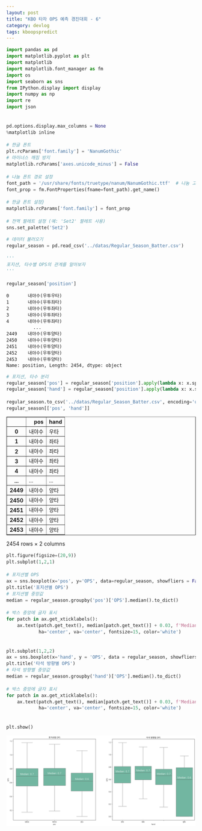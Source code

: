 ```yaml
---
layout: post
title: "KBO 타자 OPS 예측 경진대회 - 6"
category: devlog
tags: kboopspredict
---
```


```python
import pandas as pd
import matplotlib.pyplot as plt
import matplotlib
import matplotlib.font_manager as fm
import os
import seaborn as sns
from IPython.display import display
import numpy as np
import re
import json


pd.options.display.max_columns = None
%matplotlib inline

# 한글 폰트
plt.rcParams['font.family'] = 'NanumGothic'
# 마이너스 깨짐 방지
matplotlib.rcParams['axes.unicode_minus'] = False

# 나눔 폰트 경로 설정
font_path = '/usr/share/fonts/truetype/nanum/NanumGothic.ttf'  # 나눔 고딕의 경로
font_prop = fm.FontProperties(fname=font_path).get_name()

# 한글 폰트 설정}
matplotlib.rcParams['font.family'] = font_prop

# 전역 팔레트 설정 (예: 'Set2' 팔레트 사용)
sns.set_palette('Set2')
```


```python
# 데이터 불러오기
regular_season = pd.read_csv('../datas/Regular_Season_Batter.csv')

'''
포지션, 타수별 OPS의 관계를 알아보자
'''

regular_season['position']
```




    0       내야수(우투우타)
    1       내야수(우투좌타)
    2       내야수(우투좌타)
    3       내야수(우투좌타)
    4       내야수(우투좌타)
              ...    
    2449    내야수(우투양타)
    2450    내야수(우투양타)
    2451    내야수(우투양타)
    2452    내야수(우투양타)
    2453    내야수(우투양타)
    Name: position, Length: 2454, dtype: object




```python
# 포지션, 타수 분리
regular_season['pos'] = regular_season['position'].apply(lambda x: x.split('(')[0])
regular_season['hand'] = regular_season['position'].apply(lambda x: x.split('(')[1].replace(')', '')[2:])

regular_season.to_csv('../datas/Regular_Season_Batter.csv', encoding='utf-8-sig', index=False)
regular_season[['pos', 'hand']]
```




<div>
<style scoped>
    .dataframe tbody tr th:only-of-type {
        vertical-align: middle;
    }

    .dataframe tbody tr th {
        vertical-align: top;
    }

    .dataframe thead th {
        text-align: right;
    }
</style>
<table border="1" class="dataframe">
  <thead>
    <tr style="text-align: right;">
      <th></th>
      <th>pos</th>
      <th>hand</th>
    </tr>
  </thead>
  <tbody>
    <tr>
      <th>0</th>
      <td>내야수</td>
      <td>우타</td>
    </tr>
    <tr>
      <th>1</th>
      <td>내야수</td>
      <td>좌타</td>
    </tr>
    <tr>
      <th>2</th>
      <td>내야수</td>
      <td>좌타</td>
    </tr>
    <tr>
      <th>3</th>
      <td>내야수</td>
      <td>좌타</td>
    </tr>
    <tr>
      <th>4</th>
      <td>내야수</td>
      <td>좌타</td>
    </tr>
    <tr>
      <th>...</th>
      <td>...</td>
      <td>...</td>
    </tr>
    <tr>
      <th>2449</th>
      <td>내야수</td>
      <td>양타</td>
    </tr>
    <tr>
      <th>2450</th>
      <td>내야수</td>
      <td>양타</td>
    </tr>
    <tr>
      <th>2451</th>
      <td>내야수</td>
      <td>양타</td>
    </tr>
    <tr>
      <th>2452</th>
      <td>내야수</td>
      <td>양타</td>
    </tr>
    <tr>
      <th>2453</th>
      <td>내야수</td>
      <td>양타</td>
    </tr>
  </tbody>
</table>
<p>2454 rows × 2 columns</p>
</div>




```python
plt.figure(figsize=(20,9))
plt.subplot(1,2,1)

# 포지션별 OPS
ax = sns.boxplot(x='pos', y='OPS', data=regular_season, showfliers = False)
plt.title('포지션별 OPS')
# 포지션별 중앙값
median = regular_season.groupby('pos')['OPS'].median().to_dict()

# 박스 중앙에 글자 표시
for patch in ax.get_xticklabels():
    ax.text(patch.get_text(), median[patch.get_text()] + 0.03, f'Median: {median[patch.get_text()]:.1f}', 
            ha='center', va='center', fontsize=15, color='white')


plt.subplot(1,2,2)
ax = sns.boxplot(x='hand', y = 'OPS', data = regular_season, showfliers = False)
plt.title('타석 방향별 OPS')
# 타석 방향별 중앙값
median = regular_season.groupby('hand')['OPS'].median().to_dict()

# 박스 중앙에 글자 표시
for patch in ax.get_xticklabels():
    ax.text(patch.get_text(), median[patch.get_text()] + 0.03, f'Median: {median[patch.get_text()]:.1f}', 
            ha='center', va='center', fontsize=15, color='white')
    

plt.show()
```


    
![png](/assets/img/kbo_ops_predict_post_imgs/kbo_ops_post_7/kbopredictpost_3_0.png)
    



```python

```
